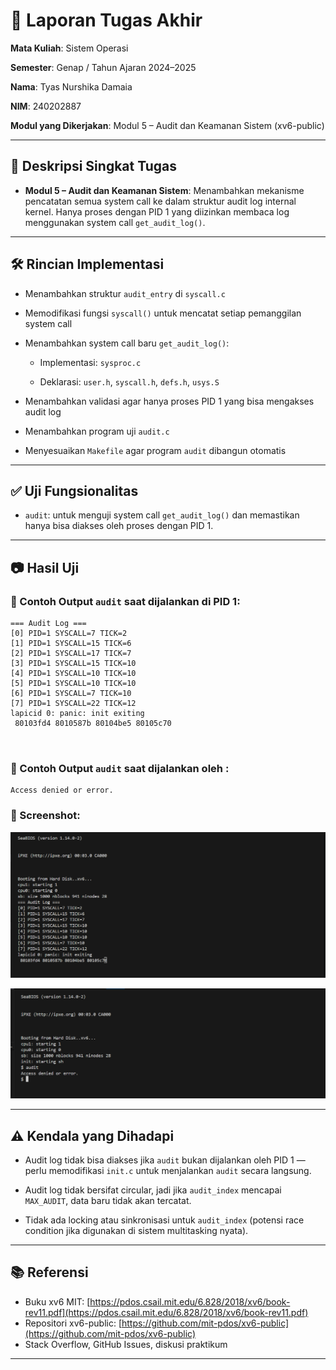 # 📝 Laporan Tugas Akhir

**Mata Kuliah**: Sistem Operasi

**Semester**: Genap / Tahun Ajaran 2024–2025

**Nama**: Tyas Nurshika Damaia

**NIM**: 240202887

**Modul yang Dikerjakan**:
Modul 5 – Audit dan Keamanan Sistem (xv6-public)

---

## 📌 Deskripsi Singkat Tugas

* **Modul 5 – Audit dan Keamanan Sistem**:
Menambahkan mekanisme pencatatan semua system call ke dalam struktur audit log internal kernel. Hanya proses dengan PID 1 yang diizinkan membaca log menggunakan system call `get_audit_log()`.
---

## 🛠️ Rincian Implementasi

* Menambahkan struktur `audit_entry` di `syscall.c`

* Memodifikasi fungsi `syscall()` untuk mencatat setiap pemanggilan system call

* Menambahkan system call baru `get_audit_log()`:

    * Implementasi: `sysproc.c`

    * Deklarasi: `user.h`, `syscall.h`, `defs.h`, `usys.S`

* Menambahkan validasi agar hanya proses PID 1 yang bisa mengakses audit log

* Menambahkan program uji `audit.c`

* Menyesuaikan `Makefile` agar program `audit` dibangun otomatis

---

## ✅ Uji Fungsionalitas

* `audit`: untuk menguji system call `get_audit_log()` dan memastikan hanya bisa diakses oleh proses dengan PID 1.

---

## 📷 Hasil Uji

### 📍 Contoh Output `audit` saat dijalankan di PID 1:

```
=== Audit Log ===
[0] PID=1 SYSCALL=7 TICK=2
[1] PID=1 SYSCALL=15 TICK=6
[2] PID=1 SYSCALL=17 TICK=7
[3] PID=1 SYSCALL=15 TICK=10
[4] PID=1 SYSCALL=10 TICK=10
[5] PID=1 SYSCALL=10 TICK=10
[6] PID=1 SYSCALL=7 TICK=10
[7] PID=1 SYSCALL=22 TICK=12
lapicid 0: panic: init exiting
 80103fd4 8010587b 80104be5 80105c70



```
### 📍 Contoh Output `audit` saat dijalankan oleh :


```
Access denied or error.
```


### 📸 Screenshot:

![hasil audit2](./screenshots/audit_output2.png)


![hasil audit1](./screenshots/audit_output1.png)

---

## ⚠️ Kendala yang Dihadapi

* Audit log tidak bisa diakses jika `audit` bukan dijalankan oleh PID 1 — perlu memodifikasi `init.c` untuk menjalankan `audit` secara langsung.

* Audit log tidak bersifat circular, jadi jika `audit_index` mencapai `MAX_AUDIT`, data baru tidak akan tercatat.

* Tidak ada locking atau sinkronisasi untuk `audit_index` (potensi race condition jika digunakan di sistem multitasking nyata).

---

## 📚 Referensi

* Buku xv6 MIT: [https://pdos.csail.mit.edu/6.828/2018/xv6/book-rev11.pdf](https://pdos.csail.mit.edu/6.828/2018/xv6/book-rev11.pdf)
* Repositori xv6-public: [https://github.com/mit-pdos/xv6-public](https://github.com/mit-pdos/xv6-public)
* Stack Overflow, GitHub Issues, diskusi praktikum

---
